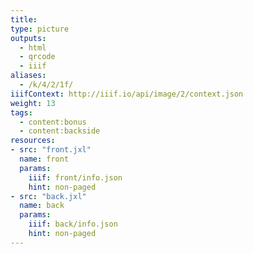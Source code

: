 ```yaml
---
title:
type: picture
outputs:
  - html
  - qrcode
  - iiif
aliases:
  - /k/4/2/1f/
iiifContext: http://iiif.io/api/image/2/context.json
weight: 13
tags:
  - content:bonus
  - content:backside
resources:
- src: "front.jxl"
  name: front
  params:
    iiif: front/info.json
    hint: non-paged
- src: "back.jxl"
  name: back
  params:
    iiif: back/info.json
    hint: non-paged
---
```

